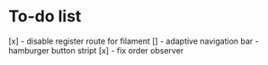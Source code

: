 # To-do list

[x] - disable register route for filament
[] - adaptive navigation bar - hamburger button stript
[x] - fix order observer

